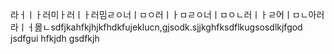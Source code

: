 라ㅓㅣㅏ러미ㅏ러ㅣㅏ러밈ㄹㅇ너ㅣㅁㅇ러ㅣㅏㅁㄹㅇ너ㅣㅁㅇㄴ러ㅣㅏㄹ어ㅣㅁㄴ아러라ㅣㅓ몷ㄴsdfjkahfkjhjkfhdkfujeklucn,gjsodk.sjjkghfksdflkugsosdlkjfgod jsdfgui hfkjdh gsdfkjh
